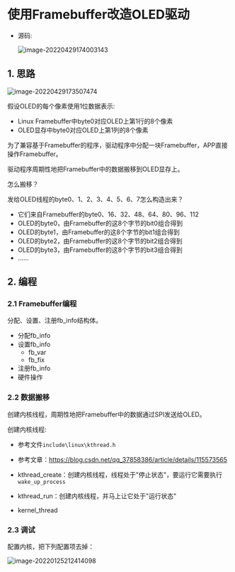 # 使用Framebuffer改造OLED驱动 #

* 源码:

  ![image-20220429174003143](pic/77_src_oled_framebuffer.png)

## 1. 思路

![image-20220429173507474](pic/76_framebuffer_and_oled_gram.png)

假设OLED的每个像素使用1位数据表示:

* Linux Framebuffer中byte0对应OLED上第1行的8个像素
* OLED显存中byte0对应OLED上第1列的8个像素



为了兼容基于Framebuffer的程序，驱动程序中分配一块Framebuffer，APP直接操作Framebuffer。

驱动程序周期性地把Framebuffer中的数据搬移到OLED显存上。

怎么搬移？

发给OLED线程的byte0、1、2、3、4、5、6、7怎么构造出来？

* 它们来自Framebuffer的byte0、16、32、48、64、80、96、112
* OLED的byte0，由Framebuffer的这8个字节的bit0组合得到
* OLED的byte1，由Framebuffer的这8个字节的bit1组合得到
* OLED的byte2，由Framebuffer的这8个字节的bit2组合得到
* OLED的byte3，由Framebuffer的这8个字节的bit3组合得到
* ……





## 2. 编程

### 2.1 Framebuffer编程

分配、设置、注册fb_info结构体。

* 分配fb_info
* 设置fb_info
  * fb_var
  * fb_fix
* 注册fb_info
* 硬件操作



### 2.2 数据搬移

创建内核线程，周期性地把Framebuffer中的数据通过SPI发送给OLED。

创建内核线程:

* 参考文件`include\linux\kthread.h`

* 参考文章：https://blog.csdn.net/qq_37858386/article/details/115573565

* kthread_create：创建内核线程，线程处于"停止状态"，要运行它需要执行`wake_up_process`

* kthread_run：创建内核线程，并马上让它处于"运行状态"

* kernel_thread

  

### 2.3 调试

配置内核，把下列配置项去掉：

![image-20220125212414098](pic/78_disable_framebuffer_console.png)

